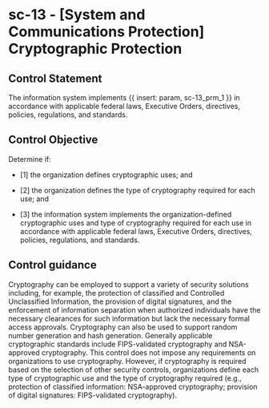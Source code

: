 # sc-13 - \[System and Communications Protection\] Cryptographic Protection

## Control Statement

The information system implements {{ insert: param, sc-13_prm_1 }} in accordance with applicable federal laws, Executive Orders, directives, policies, regulations, and standards.

## Control Objective

Determine if:

- \[1\] the organization defines cryptographic uses; and

- \[2\] the organization defines the type of cryptography required for each use; and

- \[3\] the information system implements the organization-defined cryptographic uses and type of cryptography required for each use in accordance with applicable federal laws, Executive Orders, directives, policies, regulations, and standards.

## Control guidance

Cryptography can be employed to support a variety of security solutions including, for example, the protection of classified and Controlled Unclassified Information, the provision of digital signatures, and the enforcement of information separation when authorized individuals have the necessary clearances for such information but lack the necessary formal access approvals. Cryptography can also be used to support random number generation and hash generation. Generally applicable cryptographic standards include FIPS-validated cryptography and NSA-approved cryptography. This control does not impose any requirements on organizations to use cryptography. However, if cryptography is required based on the selection of other security controls, organizations define each type of cryptographic use and the type of cryptography required (e.g., protection of classified information: NSA-approved cryptography; provision of digital signatures: FIPS-validated cryptography).
